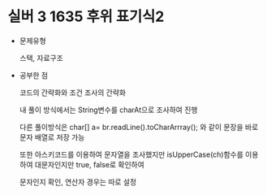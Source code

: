# 실버 3 1635 후위 표기식2

- 문제유형

  스택, 자료구조

- 공부한 점

  코드의 간략화와 조건 조사의 간략화

  내 풀이 방식에서는 String변수를 charAt으로 조사하여 진행

  다른 풀이방식은 char[] a= br.readLine().toCharArrray(); 와 같이 문장을 바로 문자 배열로 저장 가능

  또한 아스키코드를 이용하여 문자열을 조사했지만 isUpperCase(ch)함수를 이용하여 대문자인지만 true, false로 확인하여

  문자인지 확인, 연산자 경우는 따로 설정
